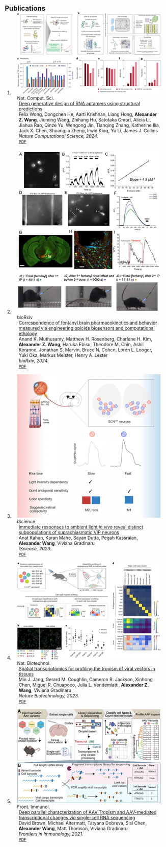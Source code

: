 <h2 id="publications" style="margin: 2px 0px -15px;">Publications</h2>

<div class="publications">
<ol class="bibliography">

<li>
<div class="pub-row">

  <div class="col-sm-3 abbr" style="position: relative;padding-right: 15px;padding-left: 15px;">
    <img src="assets/img/aptamer.png" class="teaser img-fluid z-depth-1">
    <abbr class="badge">Nat. Comput. Sci.</abbr>
  </div>

  <div class="col-sm-9" style="position: relative;padding-right: 15px;padding-left: 20px;">
    <div class="title"><a href="https://doi.org/10.1038/s43588-024-00720-6">Deep generative design of RNA aptamers using structural predictions</a></div>
    <div class="author">Felix Wong, Dongchen He, Aarti Krishnan, Liang Hong, <strong>Alexander Z. Wang</strong>, Jiuming Wang, Zhihang Hu, Satotaka Omori, Alicia Li, Jiahua Rao, Qinze Yu, Wengong Jin, Tianqing Zhang, Katherine Ilia, Jack X. Chen, Shuangjia Zheng, Irwin King, Yu Li, James J. Collins</div>
    <div class="periodical"><em>Nature Computational Science, 2024.</em></div>
    <div class="links">
      <a href="https://static1.squarespace.com/static/5c264953620b850c9fb03732/t/672b9631d64f6223f6557e4f/1730909746732/naturecompsci_wong.pdf" class="btn btn-sm z-depth-0" role="button" target="_blank" style="font-size:12px;">PDF</a>
      <!-- <a href="https://github.com/yaoyao-liu/mnemonics" class="btn btn-sm z-depth-0" role="button" target="_blank" style="font-size:12px;">Code</a> -->
      <!-- <a href="https://class-il.mpi-inf.mpg.de/mnemonics/" class="btn btn-sm z-depth-0" role="button" target="_blank" style="font-size:12px;">Project Page</a> -->
      <!-- <a href="https://dblp.uni-trier.de/rec/conf/cvpr/LiuSLSS20.html?view=bibtex" class="btn btn-sm z-depth-0" role="button" target="_blank" style="font-size:12px;">BibTex</a> -->
      <!-- <strong><i style="color:#e74d3c">Oral Presentation</i></strong> -->
    </div>
  </div>
</div>
</li>
<br>

<li>
<div class="pub-row">

  <div class="col-sm-3 abbr" style="position: relative;padding-right: 15px;padding-left: 15px;">
    <img src="assets/img/fentanyl.jpg" class="teaser img-fluid z-depth-1">
    <abbr class="badge">bioRxiv</abbr>
  </div>

  <div class="col-sm-9" style="position: relative;padding-right: 15px;padding-left: 20px;">
    <div class="title"><a href="https://doi.org/10.1101/2024.03.15.584894">Correspondence of fentanyl brain pharmacokinetics and behavior measured via engineering opioids biosensors and computational ethology</a></div>
    <div class="author">Anand K. Muthusamy, Matthew H. Rosenberg, Charlene H. Kim, <strong>Alexander Z. Wang</strong>, Haruka Ebisu, Theodore M. Chin, Ashil Koranne, Jonathan S. Marvin, Bruce N. Cohen, Loren L. Looger, Yuki Oka, Markus Meister, Henry A. Lester</div>
    <div class="periodical"><em>bioRxiv, 2024.</em></div>
    <div class="links">
      <a href="https://www.biorxiv.org/content/10.1101/2024.03.15.584894v1.full.pdf" class="btn btn-sm z-depth-0" role="button" target="_blank" style="font-size:12px;">PDF</a>
      <!-- <a href="https://github.com/yaoyao-liu/mnemonics" class="btn btn-sm z-depth-0" role="button" target="_blank" style="font-size:12px;">Code</a> -->
      <!-- <a href="https://class-il.mpi-inf.mpg.de/mnemonics/" class="btn btn-sm z-depth-0" role="button" target="_blank" style="font-size:12px;">Project Page</a> -->
      <!-- <a href="https://dblp.uni-trier.de/rec/conf/cvpr/LiuSLSS20.html?view=bibtex" class="btn btn-sm z-depth-0" role="button" target="_blank" style="font-size:12px;">BibTex</a> -->
      <!-- <strong><i style="color:#e74d3c">Oral Presentation</i></strong> -->
    </div>
  </div>
</div>
</li>
<br>

<li>
<div class="pub-row">

  <div class="col-sm-3 abbr" style="position: relative;padding-right: 15px;padding-left: 15px;">
    <img src="assets/img/iscience.jpg" class="teaser img-fluid z-depth-1">
    <abbr class="badge">iScience</abbr>
  </div>

  <div class="col-sm-9" style="position: relative;padding-right: 15px;padding-left: 20px;">
    <div class="title"><a href="https://doi.org/10.1016/j.isci.2023.107865">Immediate responses to ambient light <i>in vivo</i> reveal distinct subpopulations of suprachiasmatic VIP neurons</a></div>
    <div class="author">Anat Kahan, Karan Mahe, Sayan Dutta, Pegah Kassraian, <strong>Alexander Wang</strong>, Viviana Gradinaru</div>
    <div class="periodical"><em>iScience, 2023.</em></div>
    <div class="links">
      <a href="https://www.cell.com/iscience/pdf/S2589-0042(23)01942-9.pdf" class="btn btn-sm z-depth-0" role="button" target="_blank" style="font-size:12px;">PDF</a>
      <!-- <a href="https://github.com/yaoyao-liu/mnemonics" class="btn btn-sm z-depth-0" role="button" target="_blank" style="font-size:12px;">Code</a> -->
      <!-- <a href="https://class-il.mpi-inf.mpg.de/mnemonics/" class="btn btn-sm z-depth-0" role="button" target="_blank" style="font-size:12px;">Project Page</a> -->
      <!-- <a href="https://dblp.uni-trier.de/rec/conf/cvpr/LiuSLSS20.html?view=bibtex" class="btn btn-sm z-depth-0" role="button" target="_blank" style="font-size:12px;">BibTex</a> -->
      <!-- <strong><i style="color:#e74d3c">Oral Presentation</i></strong> -->
    </div>
  </div>
</div>
</li>
<br>

<li>
<div class="pub-row">

  <div class="col-sm-3 abbr" style="position: relative;padding-right: 15px;padding-left: 15px;">
    <img src="assets/img/nat_biotech_s41587-022-01648.png" class="teaser img-fluid z-depth-1">
    <abbr class="badge">Nat. Biotechnol.</abbr>
  </div>

  <div class="col-sm-9" style="position: relative;padding-right: 15px;padding-left: 20px;">
    <div class="title"><a href="https://doi.org/10.1038/s41587-022-01648-w">Spatial transcriptomics for profiling the tropism of viral vectors in tissues</a></div>
    <div class="author">Min J. Jang, Gerard M. Coughlin, Cameron R. Jackson, Xinhong Chen, Miguel R. Chuapoco, Julia L. Vendemiatti, <strong>Alexander Z. Wang</strong>, Viviana Gradinaru</div>
    <div class="periodical"><em>Nature Biotechnology, 2023.</em></div>
    <div class="links">
      <a href="https://authors.library.caltech.edu/119616/1/s41587-022-01648-w.pdf" class="btn btn-sm z-depth-0" role="button" target="_blank" style="font-size:12px;">PDF</a>
      <!-- <a href="https://github.com/yaoyao-liu/mnemonics" class="btn btn-sm z-depth-0" role="button" target="_blank" style="font-size:12px;">Code</a> -->
      <!-- <a href="https://class-il.mpi-inf.mpg.de/mnemonics/" class="btn btn-sm z-depth-0" role="button" target="_blank" style="font-size:12px;">Project Page</a> -->
      <!-- <a href="https://dblp.uni-trier.de/rec/conf/cvpr/LiuSLSS20.html?view=bibtex" class="btn btn-sm z-depth-0" role="button" target="_blank" style="font-size:12px;">BibTex</a> -->
      <!-- <strong><i style="color:#e74d3c">Oral Presentation</i></strong> -->
    </div>
  </div>
</div>
</li>
<br>

<li>
<div class="pub-row">

  <div class="col-sm-3 abbr" style="position: relative;padding-right: 15px;padding-left: 15px;">
    <img src="assets/img/fimmu-12-730825-g001.jpeg" class="teaser img-fluid z-depth-1">
    <abbr class="badge">Front. Immunol.</abbr>
  </div>

  <div class="col-sm-9" style="position: relative;padding-right: 15px;padding-left: 20px;">
    <div class="title"><a href="https://doi.org/10.3389/fimmu.2021.730825">Deep parallel characterization of AAV Tropism and AAV-mediated transcriptional changes <i>via</i> single-cell RNA sequencing</a></div>
    <div class="author">David Brown, Michael Altermatt, Tatyana Dobreva, Sisi Chen, <strong>Alexander Wang</strong>, Matt Thomson, Viviana Gradinaru</div>
    <div class="periodical"><em>Frontiers in Immunology, 2021.</em></div>
    <div class="links">
      <a href="https://www.readcube.com/articles/10.3389/fimmu.2021.730825" class="btn btn-sm z-depth-0" role="button" target="_blank" style="font-size:12px;">PDF</a>
      <!-- <a href="https://github.com/yaoyao-liu/mnemonics" class="btn btn-sm z-depth-0" role="button" target="_blank" style="font-size:12px;">Code</a> -->
      <!-- <a href="https://class-il.mpi-inf.mpg.de/mnemonics/" class="btn btn-sm z-depth-0" role="button" target="_blank" style="font-size:12px;">Project Page</a> -->
      <!-- <a href="https://dblp.uni-trier.de/rec/conf/cvpr/LiuSLSS20.html?view=bibtex" class="btn btn-sm z-depth-0" role="button" target="_blank" style="font-size:12px;">BibTex</a> -->
      <!-- <strong><i style="color:#e74d3c">Oral Presentation</i></strong> -->
    </div>
  </div>
</div>
</li>

<br>

</ol>
</div>
